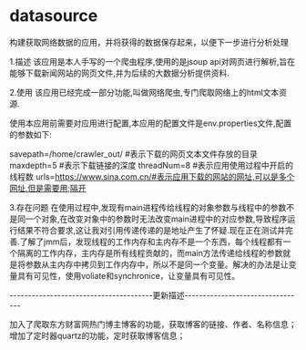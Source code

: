 # datasource
构建获取网络数据的应用，并将获得的数据保存起来，以便下一步进行分析处理

1.描述
    该应用是本人手写的一个爬虫程序,使用的是jsoup api对网页进行解析,旨在能够下载新闻网站的网页文件,并为后续的大数据分析提供资料.

2.使用
    该应用已经完成一部分功能,叫做网络爬虫,专门爬取网络上的html文本资源.

使用本应用前需要对应用进行配置,本应用的配置文件是env.properties文件,配置的参数如下:

savepath=/home/crawler_out/  #表示下载的网页文本文件存放的目录
maxdepth=5                   #表示下载链接的深度
threadNum=8                  #表示应用使用过程中开启的线程数
urls=https://www.sina.com.cn/#表示应用下载的网站的网址,可以是多个网址,但是需要用;隔开

3.存在问题
    在使用过程中,发现有main进程传给线程的对象参数与线程中的参数不是同一个对象,在改变对象中的参数时无法改变main进程中的对应参数,导致程序运行结果不符合要求,这让我对引用传递传递的是地址产生了怀疑.现在正在测试并完善.了解了jmm后，发现线程的工作内存和主内存不是一个东西，每个线程都有一个隔离的工作内存，主内存是所有线程贡献的，而main方法传递给线程的参数就是将参数从主内存中拷贝到工作内存中，所以不是同一个变量。解决的办法是让变量具有可见性，使用voliate和synchronice，让变量具有可见性。

---------------------------------------更新描述---------------------------------

加入了爬取东方财富网热门博主博客的功能，获取博客的链接、作者、名称信息；
增加了定时器quartz的功能，定时获取博客信息；
